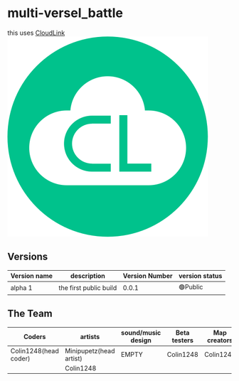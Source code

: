 # multi-versel_battle

this uses [CloudLink](https://github.com/MikeDev101/cloudlink)<br>
![CloudLink logo](https://github.com/Colin1248/multi-versel_battle/blob/6c3cdc7228801cde8f02a4b5abd7ceaeeeeab71a/assets/images/CloudLink.svg)

## Versions
|Version name|description|Version Number|version status|
|-|-|-|-|
|alpha 1|the first public build|0.0.1|🟢Public|

## The Team
|Coders|artists|sound/music design|Beta testers|Map creators|
|-|-|-|-|-|
|Colin1248(head coder)|Minipupetz(head artist)|EMPTY|Colin1248|Colin1248|
||Colin1248||||
